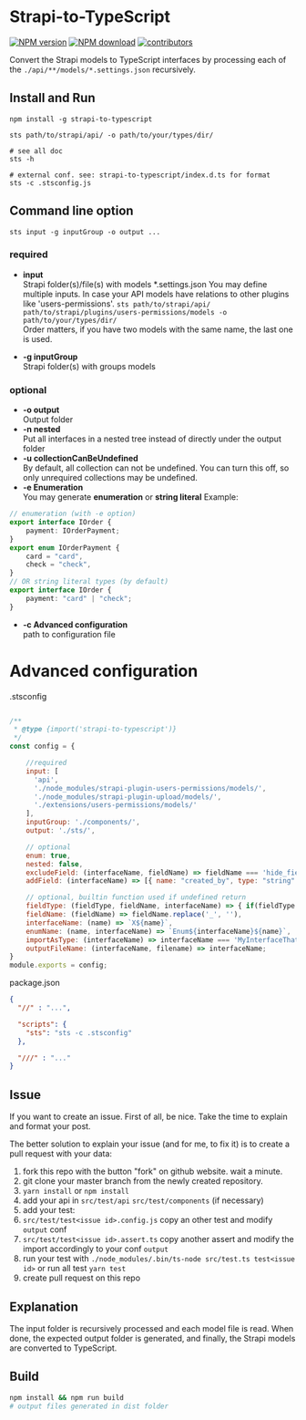 # Strapi-to-TypeScript


<span><a href="https://www.npmjs.com/package/strapi-to-typescript" title="View this project on NPM"><img src="https://img.shields.io/npm/v/strapi-to-typescript.svg" alt="NPM version" /></a></span>
<span><a href="https://www.npmjs.com/package/strapi-to-typescript" title="View this project on NPM"><img src="https://img.shields.io/npm/dm/strapi-to-typescript.svg" alt="NPM download" /></a></span>
<span><a href="https://github.com/erikvullings/strapi-to-typescript/" title="View this project on Github"><img src="https://img.shields.io/github/contributors/erikvullings/strapi-to-typescript" alt="contributors" /></a></span>


Convert the Strapi models to TypeScript interfaces by processing each of the `./api/**/models/*.settings.json` recursively.

## Install and Run

```shell
npm install -g strapi-to-typescript

sts path/to/strapi/api/ -o path/to/your/types/dir/

# see all doc
sts -h

# external conf. see: strapi-to-typescript/index.d.ts for format
sts -c .stsconfig.js
```

## Command line option

`sts input -g inputGroup -o output ...`

### required
* **input**  
Strapi folder(s)/file(s) with models *.settings.json
You may define multiple inputs. In case your API models have relations to other plugins like 'users-permissions'.
`sts path/to/strapi/api/ path/to/strapi/plugins/users-permissions/models -o path/to/your/types/dir/`  
Order matters, if you have two models with the same name, the last one is used.

* **-g inputGroup**  
Strapi folder(s) with groups models

### optional
* **-o output**  
Output folder
* **-n nested**  
Put all interfaces in a nested tree instead of directly under the output folder
* **-u collectionCanBeUndefined**  
By default, all collection can not be undefined. You can turn this off, so only unrequired collections may be undefined.
* **-e Enumeration**  
You may generate **enumeration** or **string literal**
Example:
```typescript
// enumeration (with -e option) 
export interface IOrder {
    payment: IOrderPayment;
}
export enum IOrderPayment {
    card = "card",
    check = "check",
}
// OR string literal types (by default)
export interface IOrder {
    payment: "card" | "check";
}
```

* **-c Advanced configuration**  
path to configuration file

# Advanced configuration

.stsconfig
```javascript

/**
 * @type {import('strapi-to-typescript')}
 */
const config = {

    //required 
    input: [
      'api',
      './node_modules/strapi-plugin-users-permissions/models/',
      './node_modules/strapi-plugin-upload/models/',
      './extensions/users-permissions/models/'
    ],
    inputGroup: './components/',
    output: './sts/',

    // optional
    enum: true,
    nested: false,
    excludeField: (interfaceName, fieldName) => fieldName === 'hide_field',
    addField: (interfaceName) => [{ name: "created_by", type: "string" }],

    // optional, builtin function used if undefined return
    fieldType: (fieldType, fieldName, interfaceName) => { if(fieldType == 'datetime') return 'string' },
    fieldName: (fieldName) => fieldName.replace('_', ''),
    interfaceName: (name) => `X${name}`,
    enumName: (name, interfaceName) => `Enum${interfaceName}${name}`,
    importAsType: (interfaceName) => interfaceName === 'MyInterfaceThatWantsToImportAsTypes' /* or just true */,
    outputFileName: (interfaceName, filename) => interfaceName;
}
module.exports = config;
```

package.json
```json
{
  "//" : "...",

  "scripts": {
    "sts": "sts -c .stsconfig"
  },

  "///" : "..."
}
```

## Issue

If you want to create an issue. First of all, be nice. Take the time to explain and format your post.

The better solution to explain your issue (and for me, to fix it) is to create a pull request with your data:

1. fork this repo with the button "fork" on github website. wait a minute.
1. git clone your master branch from the newly created repository.
1. `yarn install` or `npm install`
1. add your api in `src/test/api` `src/test/components` (if necessary)
1. add your test:
  1. `src/test/test<issue id>.config.js` copy an other test and modify `output` conf
  1. `src/test/test<issue id>.assert.ts` copy another assert and modify the import accordingly to your conf `output`
1. run your test with `./node_modules/.bin/ts-node src/test.ts test<issue id>` or run all test `yarn test`
1. create pull request on this repo

## Explanation

The input folder is recursively processed and each model file is read. When done, the expected output folder is generated, and finally, the Strapi models are converted to TypeScript.

## Build

```sh
npm install && npm run build
# output files generated in dist folder
```
